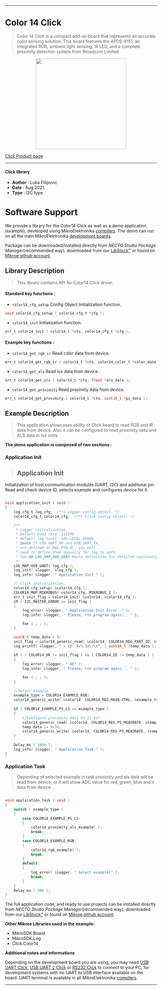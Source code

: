 
---
# Color 14 Click

> Color 14 Click is a compact add-on board that represents an accurate color sensing solution. This board features the APDS-9151, an integrated RGB, ambient light sensing, IR LED, and a complete proximity detection system from Broadcom Limited. 

<p align="center">
  <img src="https://download.mikroe.com/images/click_for_ide/color_14_click.png" height=300px>
</p>

[Click Product page](https://www.mikroe.com/color-14-click)

---


#### Click library

- **Author**        : Luka Filipovic
- **Date**          : Aug 2021.
- **Type**          : I2C type


# Software Support

We provide a library for the Color14 Click
as well as a demo application (example), developed using MikroElektronika
[compilers](https://www.mikroe.com/necto-studio).
The demo can run on all the main MikroElektronika [development boards](https://www.mikroe.com/development-boards).

Package can be downloaded/installed directly from *NECTO Studio Package Manager*(recommended way), downloaded from our [LibStock&trade;](https://libstock.mikroe.com) or found on [Mikroe github account](https://github.com/MikroElektronika/mikrosdk_click_v2/tree/master/clicks).

## Library Description

> This library contains API for Color14 Click driver.

#### Standard key functions :

- `color14_cfg_setup` Config Object Initialization function.
```c
void color14_cfg_setup ( color14_cfg_t *cfg );
```

- `color14_init` Initialization function.
```c
err_t color14_init ( color14_t *ctx, color14_cfg_t *cfg );
```

#### Example key functions :

- `color14_get_rgb_ir` Read color data from device.
```c
err_t color14_get_rgb_ir ( color14_t *ctx, color14_color_t *color_data );
```

- `color14_get_als` Read lux data from device.
```c
err_t color14_get_als ( color14_t *ctx, float *als_data );
```

- `color14_get_proximity` Read proximity data from device.
```c
err_t color14_get_proximity ( color14_t *ctx, uint16_t *ps_data );
```

## Example Description

> This application showcases ability of Click board to read RGB and IR data
from device. Also it can be configured to read proximity data and
ALS data in lux units.

**The demo application is composed of two sections :**

### Application Init

> ## Application Init
Initialization of host communication modules (UART, I2C) and additonal pin.
Read and check device ID, selects example and configures device for it.

```c

void application_init ( void ) 
{
    log_cfg_t log_cfg;  /**< Logger config object. */
    color14_cfg_t color14_cfg;  /**< Click config object. */

    /** 
     * Logger initialization.
     * Default baud rate: 115200
     * Default log level: LOG_LEVEL_DEBUG
     * @note If USB_UART_RX and USB_UART_TX 
     * are defined as HAL_PIN_NC, you will 
     * need to define them manually for log to work. 
     * See @b LOG_MAP_USB_UART macro definition for detailed explanation.
     */
    LOG_MAP_USB_UART( log_cfg );
    log_init( &logger, &log_cfg );
    log_info( &logger, " Application Init " );

    // Click initialization.
    color14_cfg_setup( &color14_cfg );
    COLOR14_MAP_MIKROBUS( color14_cfg, MIKROBUS_1 );
    err_t init_flag = color14_init( &color14, &color14_cfg );
    if ( I2C_MASTER_ERROR == init_flag ) 
    {
        log_error( &logger, " Application Init Error. " );
        log_info( &logger, " Please, run program again... " );

        for ( ; ; );
    }

    uint8_t temp_data = 0;
    init_flag = color14_generic_read( &color14, COLOR14_REG_PART_ID, &temp_data, 1 );
    log_printf( &logger, " > ID: 0x%.2X\r\n", ( uint16_t )temp_data );
    
    if ( ( COLOR14_OK != init_flag ) && ( COLOR14_ID != temp_data ) )
    {
        log_error( &logger, " ID" );
        log_info( &logger, " Please, run program again... " );

        for ( ; ; );
    }
    
    //Select example
    example_type = COLOR14_EXAMPLE_RGB;
    color14_generic_write( &color14, COLOR14_REG_MAIN_CTRL, &example_type, 1 );
    
    if ( COLOR14_EXAMPLE_PS_LS == example_type )
    {
        //Configure proximity data to 11 bit
        color14_generic_read( &color14, COLOR14_REG_PS_MEASRATE, &temp_data, 1 );
        temp_data |= 0x18;
        color14_generic_write( &color14, COLOR14_REG_PS_MEASRATE, &temp_data, 1 );
    }
    
    Delay_ms ( 1000 );
    log_info( &logger, " Application Task " );
}

```

### Application Task

> Depending of selected example in task proximity and als data will be read from
device, or it will show ADC value for red, green, blue and ir data from device.

```c

void application_task ( void ) 
{
    switch ( example_type )
    {
        case COLOR14_EXAMPLE_PS_LS:
        {
            color14_proximity_als_example( );
            break;
        }
        case COLOR14_EXAMPLE_RGB:
        {
            color14_rgb_example( );
            break;
        }
        default:
        {
            log_error( &logger, " Select example!" );
            break;
        }
    }
    Delay_ms ( 500 );
}

```

The full application code, and ready to use projects can be installed directly from *NECTO Studio Package Manager*(recommended way), downloaded from our [LibStock&trade;](https://libstock.mikroe.com) or found on [Mikroe github account](https://github.com/MikroElektronika/mikrosdk_click_v2/tree/master/clicks).

**Other Mikroe Libraries used in the example:**

- MikroSDK.Board
- MikroSDK.Log
- Click.Color14

**Additional notes and informations**

Depending on the development board you are using, you may need
[USB UART Click](https://www.mikroe.com/usb-uart-click),
[USB UART 2 Click](https://www.mikroe.com/usb-uart-2-click) or
[RS232 Click](https://www.mikroe.com/rs232-click) to connect to your PC, for
development systems with no UART to USB interface available on the board. UART
terminal is available in all MikroElektronika
[compilers](https://shop.mikroe.com/compilers).

---
